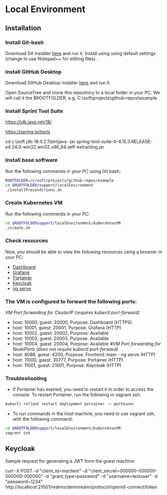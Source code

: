 # Local Environment

## Installation

### Install Git-bash

Download Git installer [here](https://gitforwindows.org/) and run it.
   Install using using default settings (change to use Notepad++ for editing files).

### Install GitHub Desktop

Download GitHub Desktop installer [here](https://desktop.github.com/) and run it.

Open SourceTree and clone this repository to a local folder in your PC.
We will call it the $ROOTFOLDER, e.g. C:\soft\projects\github-repos\example

### Install Sprint Tool Suite

https://jdk.java.net/18/

https://spring.io/tools

cd c:\soft
jdk-18.0.2.1\bin\java -jar spring-tool-suite-4-4.15.3.RELEASE-e4.24.0-win32.win32.x86_64.self-extracting.jar

### Install base software

Run the following commands in your PC using Git bash:
```bash
ROOTFOLDER=/c/soft/projects/github-repos/example
cd $ROOTFOLDER/support/localEnvironment
./installPreconditions.sh
```

### Create Kubernetes VM

Run the following commands in your PC:
```bash
cd $ROOTFOLDERsupport/localEnvironment/kubernetesVM
./create.sh
```

### Check resources

Now, you should be able to view the following resources using a browser in your PC:
* [Dashboard](https://localhost:10000)
* [Grafana](http://localhost:10001)
* [Portainer](http://localhost:11000)
* [Keycloak](http://localhost:11001)
* [ng serve](http://localhost:8088)

### The VM is configured to forward the following ports:

*VM Port forwarding for ClusterIP (requires kubectl port-forward)*
* host: 10000, guest: 20000, Purpose: Dashboard (HTTPS)
* host: 10001, guest: 20001, Purpose: Grafana (HTTP)
* host: 10002, guest: 20002, Purpose: Available
* host: 10003, guest: 20003, Purpose: Available
* host: 10004, guest: 20004, Purpose: Available
*#VM Port forwarding for NodePorts (does not require kubectl port-forward)*
* host: 8088, guest: 4200, Purpose: Frontend: main - ng serve (HTTP)
* host: 11000, guest: 30777, Purpose: Portainer (HTTP)
* host: 11001, guest: 21001, Purpose: Keycloak (HTTP)

### Troubleshooting

* If Portainer has expired, you need to restart it in order to access the console. To restart Portainer, run the following in vagrant ssh:
```bash
kubectl rollout restart deployment portainer -n portainer
```

* To run commands in the host machine, you need to use vagrant ssh, with the following command:
```bash
cd $ROOTFOLDERsupport/localEnvironment/kubernetesVM
vagrant ssh
```

## Keycloak
Sample request for generating a JWT form the guest machine:

curl -X POST -d "client_id=myclient" -d "client_secret=000000-000000-000000-000000" -d "grant_type=password" -d "username=testuser" -d "password=1234" http://localhost:21001/realms/demorealm/protocol/openid-connect/token

